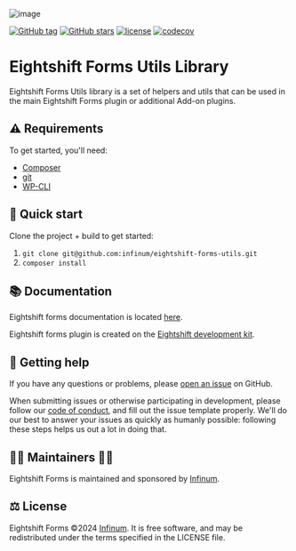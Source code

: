 ![image](https://repository-images.githubusercontent.com/204961525/1788eeba-8046-47bf-b315-32b060db1c8e)

[![GitHub tag](https://img.shields.io/github/tag/infinum/eightshift-forms-utils.svg?style=for-the-badge)](https://github.com/infinum/eightshift-forms-utils)
[![GitHub stars](https://img.shields.io/github/stars/infinum/eightshift-forms-utils.svg?style=for-the-badge&label=Stars)](https://github.com/infinum/eightshift-forms-utils)
[![license](https://img.shields.io/github/license/infinum/eightshift-forms-utils.svg?style=for-the-badge)](https://github.com/infinum/eightshift-forms-utils)
[![codecov](https://img.shields.io/codecov/c/gh/infinum/eightshift-forms-utils/branch/develop?label=Codecov&style=for-the-badge&token=02Lfa2jjoK)](https://codecov.io/gh/infinum/eightshift-forms-utils)

# Eightshift Forms Utils Library

Eightshift Forms Utils library is a set of helpers and utils that can be used in the main Eightshift Forms plugin or additional Add-on plugins.

## ⚠️ Requirements
To get started, you'll need:

* [Composer](https://getcomposer.org/)
* [git](https://git-scm.com/)
* [WP-CLI](https://wp-cli.org/)

## 🏁 Quick start

Clone the project + build to get started:

1. `git clone git@github.com:infinum/eightshift-forms-utils.git`
2. `composer install`

## 📚 Documentation

Eightshift forms documentation is located [here](docs/README.md).

Eightshift forms plugin is created on the [Eightshift development kit](https://eightshift.com).

## 🛟 Getting help

If you have any questions or problems, please [open an issue](https://github.com/infinum/eightshift-forms/issues) on GitHub. 

When submitting issues or otherwise participating in development, please follow our [code of conduct](https://github.com/infinum/eightshift-forms/blob/develop/CODE_OF_CONDUCT.md), and fill out the issue template properly. We'll do our best to answer your issues as quickly as humanly possible: following these steps helps us out a lot in doing that.

## 👩‍💻 Maintainers 🧑‍💻
Eightshift Forms is maintained and sponsored by [Infinum](https://infinum.com).

## ⚖️ License
Eightshift Forms &copy;2024 [Infinum](https://infinum.com). It is free software, and may be redistributed under the terms specified in the LICENSE file.
